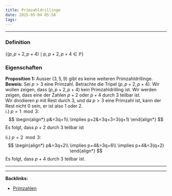 ```yaml
---
title: Primzahldrillinge
date: 2025-05-04 05:58
tags: 
---
```


----

### Definition
$\{(p,p+2,p+4) \mid p,p+2,p+4 \in \mathbb{P}\}$

### Eigenschaften
**Proposition 1:** Ausser $(3,5,9)$ gibt es keine weiteren Primzahldrillinge.\
**Beweis:** Sei $p>3$ eine Primzahl. Betrachte die Tripel $(p,p+2,p+4)$. Wir
wollen zeigen, dass $(p,p+2,p+4)$ kein Primzahldrilling ist. Wir werden zeigen,
dass eine der Zahlen $p+2$ oder $p+4$ durch 3 teilbar ist.\
Wir dividieren $p$ mit Rest durch 3, und da $p>3$ eine Primzahl ist, kann der Rest
nicht 0 sein, er ist also 1 oder 2.\
i.) $p=1 \mod 3$: 
$$
 \begin{align*}
    p&=3q+1\\
    \implies p+2&=3q+3=3(q+1)
 \end{align*}
$$
Es folgt, dass $p+2$ durch 3 teilbar ist

ii.) $p=2 \mod 3$:
$$
  \begin{align*}
    p&=3q+2\\
    \implies p+4&=3q+6\\
    \implies p+4&=3(q+2)
  \end{align*}
$$
Es folgt, dass $p+4$ durch 3 teilbar ist.

----

----
**Backlinks:**
- [Primzahlen](/primzahlen)
